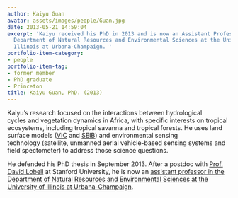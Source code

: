 ```yaml
---
author: Kaiyu Guan
avatar: assets/images/people/Guan.jpg
date: 2013-05-21 14:59:04
excerpt: 'Kaiyu received his PhD in 2013 and is now an Assistant Professor in the
  Department of Natural Resources and Environmental Sciences at the University of
  Illinois at Urbana-Champaign. '
portfolio-item-category:
- people
portfolio-item-tag:
- former member
- PhD graduate
- Princeton
title: Kaiyu Guan, PhD. (2013)
---
```


 

Kaiyu’s research focused on the interactions between hydrological cycles and vegetation dynamics in Africa, with specific interests on tropical ecosystems, including tropical savanna and tropical forests. He uses land surface models ([VIC](http://www.hydro.washington.edu/Lettenmaier/Models/VIC/) and [SEIB](http://seib-dgvm.com/)) and environmental sensing technology (satellite, unmanned aerial vehicle-based sensing systems and field spectometer) to address those science questions.

He defended his PhD thesis in September 2013. After a postdoc with [Prof. David Lobell](http://foodsecurity.stanford.edu/people/david_lobell) at Stanford University, he is now an <a href="http://nres.illinois.edu/directory/kaiyug" target="_blank">assistant professor in the Department of Natural Resources and Environmental Sciences at the University of Illinois at Urbana-Champaign</a>.